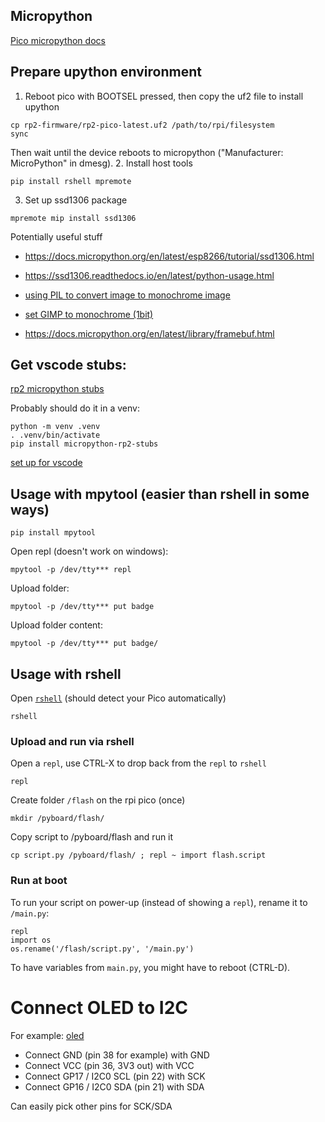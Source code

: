 ## Micropython

[Pico micropython docs](https://www.raspberrypi.com/documentation/microcontrollers/micropython.html)

## Prepare upython environment

1. Reboot pico with BOOTSEL pressed, then copy the uf2 file to install upython
```
cp rp2-firmware/rp2-pico-latest.uf2 /path/to/rpi/filesystem
sync
```
Then wait until the device reboots to micropython ("Manufacturer: MicroPython" in dmesg).
2. Install host tools

```
pip install rshell mpremote
```
3. Set up ssd1306 package

```
mpremote mip install ssd1306
```

Potentially useful stuff
- https://docs.micropython.org/en/latest/esp8266/tutorial/ssd1306.html

- https://ssd1306.readthedocs.io/en/latest/python-usage.html

- [using PIL to convert image to monochrome image](https://github.com/adafruit/Adafruit_Python_SSD1306/blob/master/examples/image.py)

- [set GIMP to monochrome (1bit)](https://graphicdesign.stackexchange.com/questions/103717/how-do-i-create-true-two-color-images-in-gimp)

- https://docs.micropython.org/en/latest/library/framebuf.html

## Get vscode stubs:

[rp2 micropython stubs](https://github.com/Josverl/micropython-stubs)


Probably should do it in a venv:

```
python -m venv .venv
. .venv/bin/activate
pip install micropython-rp2-stubs
```

[set up for vscode](https://micropython-stubs.readthedocs.io/en/latest/22_vscode.html)

## Usage with mpytool (easier than rshell in some ways)

```
pip install mpytool
```

Open repl (doesn't work on windows):

```
mpytool -p /dev/tty*** repl
```

Upload folder:

```
mpytool -p /dev/tty*** put badge
```

Upload folder content:

```
mpytool -p /dev/tty*** put badge/
```

## Usage with rshell

Open [`rshell`](https://github.com/dhylands/rshell) (should detect your Pico automatically)

```
rshell
```

### Upload and run via rshell

Open a `repl`, use CTRL-X to drop back from the `repl` to `rshell`

```
repl
```

Create folder `/flash` on the rpi pico (once)

```
mkdir /pyboard/flash/
```

Copy script to /pyboard/flash and run it

```
cp script.py /pyboard/flash/ ; repl ~ import flash.script
```

### Run at boot

To run your script on power-up (instead of showing a `repl`), rename it to `/main.py`:

```
repl
import os
os.rename('/flash/script.py', '/main.py')
```

To have variables from `main.py`, you might have to reboot (CTRL-D).

# Connect OLED to I2C

For example: [oled](https://www.az-delivery.de/en/products/0-91-zoll-i2c-oled-display)

- Connect GND (pin 38 for example) with GND
- Connect VCC (pin 36, 3V3 out) with VCC
- Connect GP17 / I2C0 SCL (pin 22) with SCK
- Connect GP16 / I2C0 SDA (pin 21) with SDA

Can easily pick other pins for SCK/SDA